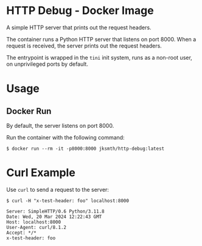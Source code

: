 # HTTP Debug - Docker Image

A simple HTTP server that prints out the request headers.

The container runs a Python HTTP server that listens on port 8000. When a request is received, the server prints out the request headers.

The entrypoint is wrapped in the `tini` init system, runs as a non-root user, on unprivileged ports by default.

# Usage

## Docker Run

By default, the server listens on port 8000.

Run the container with the following command:
```none
$ docker run --rm -it -p8000:8000 jksmth/http-debug:latest
```

# Curl Example

Use `curl` to send a request to the server:
```none
$ curl -H "x-test-header: foo" localhost:8000

Server: SimpleHTTP/0.6 Python/3.11.8
Date: Wed, 20 Mar 2024 12:22:43 GMT
Host: localhost:8000
User-Agent: curl/8.1.2
Accept: */*
x-test-header: foo
```